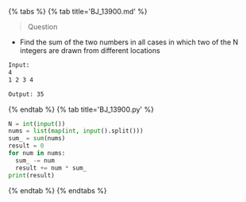 {% tabs %}
{% tab title='BJ_13900.md' %}

> Question

* Find the sum of the two numbers in all cases in which two of the N integers are drawn from different locations

```txt
Input:
4
1 2 3 4

Output: 35
```

{% endtab %}
{% tab title='BJ_13900.py' %}

```py
N = int(input())
nums = list(map(int, input().split()))
sum_ = sum(nums)
result = 0
for num in nums:
  sum_ -= num
  result += num * sum_
print(result)
```

{% endtab %}
{% endtabs %}

